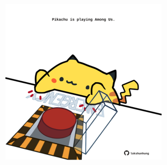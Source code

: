 <!-- built at 03/09/2023, 07:00:55 UTC -->
<p align="center">
  <img width="500" height="500" src="./ReadmeImage.svg">
</p>
